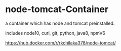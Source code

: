 # node-tomcat-Container
a container which has node and tomcat preinstalled.

includes node10, curl, git, python, java8, npmV6

https://hub.docker.com/r/rkchilaka378/node-tomcat/
